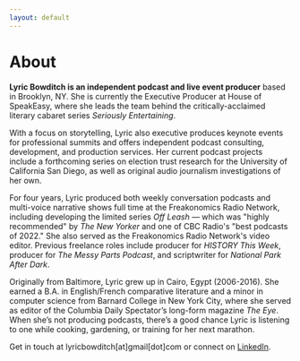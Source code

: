 ```yaml
---
layout: default
---
```


# About

<b>Lyric Bowditch is an independent podcast and live event producer</b> based in Brooklyn, NY. She is currently the Executive Producer at House of SpeakEasy, where she leads the team behind the critically-acclaimed literary cabaret series <i>Seriously Entertaining</i>. 

With a focus on storytelling, Lyric also executive produces keynote events for professional summits and offers independent podcast consulting, development, and production services. Her current podcast projects include a forthcoming series on election trust research for the University of California San Diego, as well as original audio journalism investigations of her own.

For four years, Lyric produced both weekly conversation podcasts and multi-voice narrative shows full time at the Freakonomics Radio Network, including developing the limited series <i>Off Leash</i> — which was "highly recommended" by <i>The New Yorker</i> and one of CBC Radio's "best podcasts of 2022." She also served as the Freakonomics Radio Network's video editor. Previous freelance roles include producer for <i>HISTORY This Week</i>, producer for <i>The Messy Parts Podcast</i>, and scriptwriter for <i>National Park After Dark</i>. 

Originally from Baltimore, Lyric grew up in Cairo, Egypt (2006-2016). She earned a B.A. in English/French comparative literature and a minor in computer science from Barnard College in New York City, where she served as editor of the Columbia Daily Spectator’s long-form magazine <i>The Eye</i>. When she’s not producing podcasts, there’s a good chance Lyric is listening to one while cooking, gardening, or training for her next marathon. 

Get in touch at lyricbowditch[at]gmail[dot]com or connect on <a href="https://www.linkedin.com/in/lyric-bowditch-6b964a161/">LinkedIn</a>.
